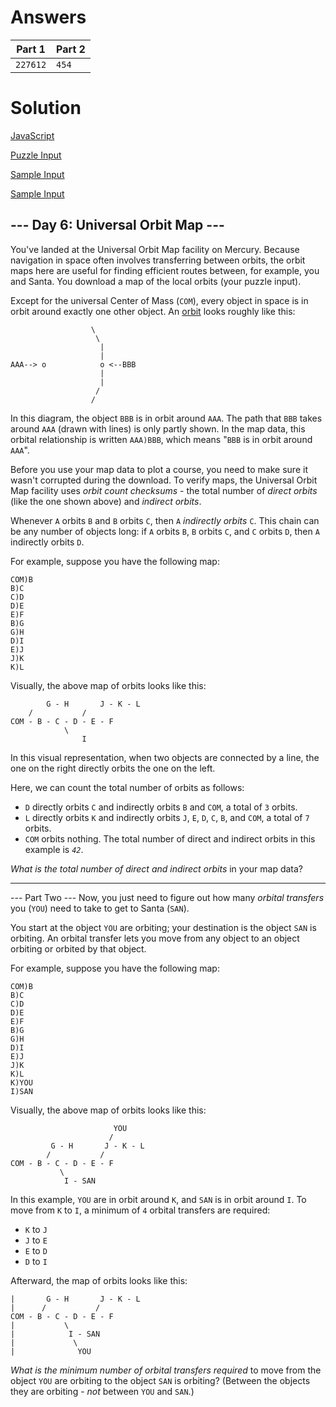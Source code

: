 # Answers
|Part 1|Part 2|
|-----|--------|
|`227612`|`454`|

# Solution
[JavaScript](./day6.js)

[Puzzle Input](./input.txt)

[Sample Input](./sample1.txt)

[Sample Input](./sample2.txt)

## --- Day 6: Universal Orbit Map ---
You've landed at the Universal Orbit Map facility on Mercury. Because navigation in space often involves transferring between orbits, the orbit maps here are useful for finding efficient routes between, for example, you and Santa. You download a map of the local orbits (your puzzle input).

Except for the universal Center of Mass (`COM`), every object in space is in orbit around exactly one other object. An [orbit](https://en.wikipedia.org/wiki/Orbit) looks roughly like this:

                      \
                       \
                        |
                        |
    AAA--> o            o <--BBB
                        |
                        |
                       /
                      /
In this diagram, the object `BBB` is in orbit around `AAA`. The path that `BBB` takes around `AAA` (drawn with lines) is only partly shown. In the map data, this orbital relationship is written `AAA)BBB`, which means "`BBB` is in orbit around `AAA`".

Before you use your map data to plot a course, you need to make sure it wasn't corrupted during the download. To verify maps, the Universal Orbit Map facility uses _orbit count checksums_ - the total number of _direct orbits_ (like the one shown above) and _indirect orbits_.

Whenever `A` orbits `B` and `B` orbits `C`, then `A` _indirectly orbits_ `C`. This chain can be any number of objects long: if `A` orbits `B`, `B` orbits `C`, and `C` orbits `D`, then `A` indirectly orbits `D`.

For example, suppose you have the following map:

    COM)B
    B)C
    C)D
    D)E
    E)F
    B)G
    G)H
    D)I
    E)J
    J)K
    K)L
Visually, the above map of orbits looks like this:

            G - H       J - K - L
        /           /
    COM - B - C - D - E - F
                \
                    I
In this visual representation, when two objects are connected by a line, the one on the right directly orbits the one on the left.

Here, we can count the total number of orbits as follows:

-    `D` directly orbits `C` and indirectly orbits `B` and `COM`, a total of `3` orbits.
-    `L` directly orbits `K` and indirectly orbits `J`, `E`, `D`, `C`, `B`, and `COM`, a total of `7` orbits.
-    `COM` orbits nothing.
The total number of direct and indirect orbits in this example is _`42`_.

_What is the total number of direct and indirect orbits_ in your map data?

--------------------------

--- Part Two ---
Now, you just need to figure out how many _orbital transfers_ you (`YOU`) need to take to get to Santa (`SAN`).

You start at the object `YOU` are orbiting; your destination is the object `SAN` is orbiting. An orbital transfer lets you move from any object to an object orbiting or orbited by that object.

For example, suppose you have the following map:

    COM)B
    B)C
    C)D
    D)E
    E)F
    B)G
    G)H
    D)I
    E)J
    J)K
    K)L
    K)YOU
    I)SAN
Visually, the above map of orbits looks like this:

                           YOU
                          /
             G - H       J - K - L
            /           /
    COM - B - C - D - E - F
               \
                I - SAN
In this example, `YOU` are in orbit around `K`, and `SAN` is in orbit around `I`. To move from `K` to `I`, a minimum of `4` orbital transfers are required:

-    `K` to `J`
-    `J` to `E`
-    `E` to `D`
-    `D` to `I`

Afterward, the map of orbits looks like this:

    |       G - H       J - K - L
    |      /           /
    COM - B - C - D - E - F
    |           \
    |            I - SAN
    |             \
    |              YOU
_What is the minimum number of orbital transfers required_ to move from the object `YOU` are orbiting to the object `SAN` is orbiting? (Between the objects they are orbiting - _not_ between `YOU` and `SAN`.)